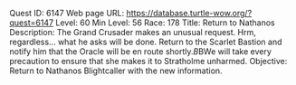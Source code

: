 Quest ID: 6147
Web page URL: https://database.turtle-wow.org/?quest=6147
Level: 60
Min Level: 56
Race: 178
Title: Return to Nathanos
Description: The Grand Crusader makes an unusual request. Hrm, regardless... what he asks will be done. Return to the Scarlet Bastion and notify him that the Oracle will be en route shortly.$B$BWe will take every precaution to ensure that she makes it to Stratholme unharmed.
Objective: Return to Nathanos Blightcaller with the new information.
